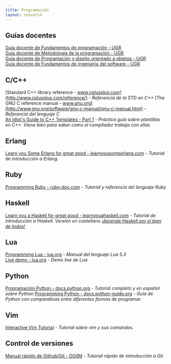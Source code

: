 ```yaml
---
title: Programación
layout: resource
---
```


## Guías docentes
[Guía docente de Fundamentos de programación - UGR](http://grados.ugr.es/informaticaymatematicas/pages/infoacademica/guiasdocentes/201415/primero/1semestre/fundamentosdeprogramaciongim1415/!)  
[Guía docente de Metodología de la programación - UGR](http://grados.ugr.es/informaticaymatematicas/pages/infoacademica/guiasdocentes/201415/primero/2semestre/metodologiadelaprogramacion/!)  
[Guía docente de Programación y diseño orientado a objetos - UGR](http://grados.ugr.es/informaticaymatematicas/pages/infoacademica/guiasdocentes/201415/segundo/2semestre/programacionydiseaoorientadoaobjetos/!)  
[Guía docente de Fundamentos de ingeniería del software - UGR](http://grados.ugr.es/informaticaymatematicas/pages/infoacademica/guiasdocentes/201415/tercero/1semestre/fundamentosdeingenieriadelsoftwaregim1415/!)  

## C/C++
[Standard C++ library reference - www.cplusplus.com](http://www.cplusplus.com/reference/) - *Referencia de la STD en C++*
[The GNU C reference manual - www.gnu.org](http://www.gnu.org/software/gnu-c-manual/gnu-c-manual.html) - *Referencia del lenguaje C*  
[An Idiot's Guide to C++ Templates - Part 1](http://www.codeproject.com/Articles/257589/An-Idiots-Guide-to-Cplusplus-Templates-Part) - *Práctica guía sobre plantillas en C++. Viene bien para saber como el compilador trabaja con ellas*  

## Erlang
[Learn you Some Erlang for great good - learnyousomeerlang.com](http://learnyousomeerlang.com/content) - *Tutorial de introducción a Erlang.*

## Ruby
[Programming Ruby - ruby-doc.com](http://ruby-doc.com/docs/ProgrammingRuby/) - *Tutorial y referencia del lenguaje Ruby*

## Haskell
[Learn you a Haskell for great good - learnyouahaskell.com](http://learnyouahaskell.com/chapters) - *Tutorial de introducción a Haskell. Versión en castellano [¡Aprende Haskell por el bien de todos!](http://aprendehaskell.es/main.html)*

## Lua
[Programming Lua - lua.org](http://www.lua.org/manual/5.3/manual.html) - *Manual del lenguaje Lua 5.3*  
[Live demo - lua.org](http://www.lua.org/demo.html) - *Demo live de Lua*

## Python
[Programación Python - docs.python.org](http://docs.python.org.ar/tutorial/3/index.html) - *Tutorial completo y en español sobre Python*
[Programming Python - docs.python-guide.org](http://docs.python-guide.org/en/latest/) - *Guía de Python con comparativas entre diferentes formas de programar*

## Vim
[Interactive Vim Tutorial](http://www.openvim.com/tutorial.html) - *Tutorial sobre vim y sus comandos.*

## Control de versiones
[Manual rápido de Github/Git - DGIIM](https://github.com/dgiim/dgiim.github.io/blob/master/manualgit.md) - *Tutorial rápido de introducción a Git*
